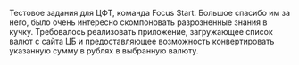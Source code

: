 Тестовое задания для ЦФТ, команда Focus Start. Большое спасибо им за него, было очень интересно скомпоновать разрозненные знания в кучку.
Требовалось реализовать приложение, загружающее список валют с сайта ЦБ и предоставляющее возможность конвертировать указанную сумму в рублях в выбранную валюту.
